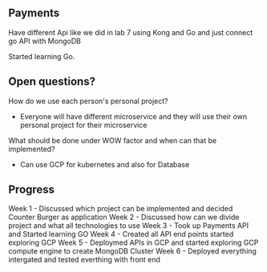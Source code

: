 ## Payments

Have different Api like we did in lab 7 using Kong and Go and just connect go API with MongoDB

Started learning Go.


## Open questions?

How do we use each person's personal project?
- Everyone will have different microservice and they will use their own personal project for their microservice

What should be done under WOW factor and when can that be implemented?
- Can use GCP for kubernetes and also for Database

## Progress

Week 1 - Discussed which project can be implemented and decided Counter Burger as application 
Week 2 - Discussed how can we divide project and what all technologies to use 
Week 3 - Took up Payments API and Started learning GO 
Week 4 - Created all API end points started exploring GCP
Week 5 - Deploymed APIs in GCP and started exploring GCP compute engine to create MongoDB Cluster 
Week 6 - Deployed everything intergated and tested everthing with front end
